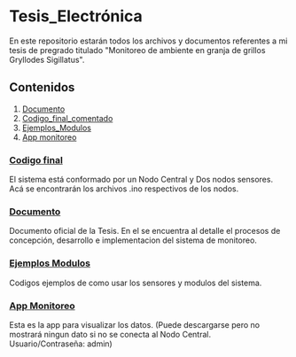 # **Tesis_Electrónica**
En este repositorio estarán todos los archivos y documentos referentes a mi tesis de pregrado titulado "Monitoreo de ambiente en granja de grillos Gryllodes Sigillatus".
 
## Contenidos
 1. [Documento](/Tesis_Grillos__Final.pdf) 
 2. [Codigo_final_comentado](/Codigo_final_comentado)
 3. [Ejemplos_Modulos](/Ejemplos_Modulos)
 4. [App monitoreo](/)
 ### [Codigo final](/Tesis_Grillos__Final.pdf)
 El sistema está conformado por un Nodo Central y Dos nodos sensores. Acá se encontrarán los archivos .ino respectivos de los nodos.

 ### [Documento](/Codigo_final_comentado)
 Documento oficial de la Tesis. En el se encuentra al detalle el procesos de concepción, desarrollo e implementacion del sistema de monitoreo.

 ### [Ejemplos Modulos](/Ejemplos_Modulos)
 Codigos ejemplos de como usar los sensores y modulos del sistema. 

 ### [App Monitoreo](/) 
 Esta es la app para visualizar los datos. (Puede descargarse pero no mostrará ningun dato si no se conecta al Nodo Central. Usuario/Contraseña: admin)
